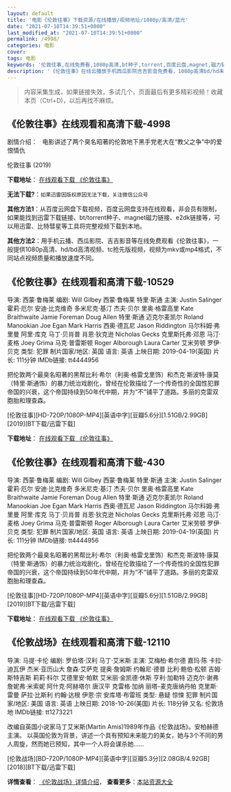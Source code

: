 ```yaml
---
layout: default
title: '电影《伦敦往事》下载资源/在线播放/视频地址/1080p/高清/蓝光'
date: "2021-07-10T14:39:51+0800"
last_modified_at: "2021-07-10T14:39:51+0800"
permalink: /4998/
categories: 电影
cover:
tags: 电影
keywords: '伦敦往事,在线免费看,1080p高清,bt种子,torrent,百度云盘,magnet,磁力链,迅雷下载资源'
description: '《伦敦往事》在线云播放手机西瓜影院吉吉影音免费看，1080p高清bd/hd未删减完整版和tc抢先枪版，mkv/mp4格式，附带bt/torrent种子、magnet/磁力链、百度云盘、网盘资源迅雷下载链接'
---
```


>内容采集生成，如果链接失效，多试几个，页面最后有更多精彩视频！收藏本页（Ctrl+D)，以后再找不麻烦。


## 《伦敦往事》在线观看和高清下载-4998

剧情介绍：   电影讲述了两个臭名昭著的伦敦地下黑手党老大在“教父之争”中的爱恨情仇


伦敦往事 (2019)

**下载地址**： [在线观看下载 《伦敦往事》](https://www.btbtdy.me/btdy/dy16850.html) 


**无法下载?**：`如果迅雷因版权原因无法下载，关注微信公众号 `

**其他方法1**：从百度云网盘下载视频，百度云网盘支持在线观看，非会员有限制，如果能找到迅雷下载链接、bt/torrent种子、magnet磁力链接、e2dk链接等，可以用迅雷、比特彗星等工具将完整视频下载到本地。

**其他方法2**：用手机云播、西瓜影院、吉吉影音等在线免费观看《伦敦往事》，一般提供1080p高清、hd/bd高清视频、tc抢先版视频，视频为mkv或mp4格式，不同站点视频质量和播放速度不同。


## 《伦敦往事》在线观看和高清下载-10529

导演: 西蒙·鲁梅莱 编剧: Will Gilbey 西蒙·鲁梅莱 特里·斯通 主演: Justin Salinger 霍莉·厄尔 安迪·比克维奇 多米尼克·基汀 杰夫·贝尔 里奥·格雷高里 Kate Braithwaite Jamie Foreman Doug Allen 特里·斯通 迈克尔麦凯尔 Roland Manookian Joe Egan Mark Harris 西奥·德瓦尼 Jason Riddington 马尔科姆·弗里曼 阿里·库克 马丁·贝肖普 肖恩·狄克逊 Nicholas Gecks 克里斯托弗·邓恩 马汀·麦格 Joey Grima 马克·普雷斯顿 Roger Alborough Laura Carter 艾米劳顿 罗伊·贝克 类型: 犯罪 制片国家/地区: 英国 语言: 英语 上映日期: 2019-04-19(英国) 片长: 111分钟 IMDb链接: tt4444956

把伦敦两个最臭名昭著的黑帮比利·希尔（利奥·格雷戈里饰）和杰克·斯波特·康莫（特里·斯通饰）的暴力统治戏剧化，曾经在伦敦描绘了一个传奇性的全国性犯罪帝国的兴衰，这个帝国持续到50年代中期，并为“不”铺平了道路。多丽的克雷双胞胎和理查森。


[伦敦往事][HD-720P/1080P-MP4][英语中字][豆瓣5.6分][1.51GB/2.99GB][2019][BT下载/迅雷下载]

**下载地址**： [在线观看下载 《伦敦往事》](https://www.btdx8.com/torrent/ldws_2019.html) 


## 《伦敦往事》在线观看和高清下载-430

导演: 西蒙·鲁梅莱 编剧: Will Gilbey 西蒙·鲁梅莱 特里·斯通 主演: Justin Salinger 霍莉·厄尔 安迪·比克维奇 多米尼克·基汀 杰夫·贝尔 里奥·格雷高里 Kate Braithwaite Jamie Foreman Doug Allen 特里·斯通 迈克尔麦凯尔 Roland Manookian Joe Egan Mark Harris 西奥·德瓦尼 Jason Riddington 马尔科姆·弗里曼 阿里·库克 马丁·贝肖普 肖恩·狄克逊 Nicholas Gecks 克里斯托弗·邓恩 马汀·麦格 Joey Grima 马克·普雷斯顿 Roger Alborough Laura Carter 艾米劳顿 罗伊·贝克 类型: 犯罪 制片国家/地区: 英国 语言: 英语 上映日期: 2019-04-19(英国) 片长: 111分钟 IMDb链接: tt4444956

把伦敦两个最臭名昭著的黑帮比利·希尔（利奥·格雷戈里饰）和杰克·斯波特·康莫（特里·斯通饰）的暴力统治戏剧化，曾经在伦敦描绘了一个传奇性的全国性犯罪帝国的兴衰，这个帝国持续到50年代中期，并为“不”铺平了道路。多丽的克雷双胞胎和理查森。


[伦敦往事][HD-720P/1080P-MP4][英语中字][豆瓣5.6分][1.51GB/2.99GB][2019][BT下载/迅雷下载]

**下载地址**： [在线观看下载 《伦敦往事》](https://www.btdx8.com/torrent/ldws_2019.html) 


## 《伦敦战场》在线观看和高清下载-12110

导演: 马提·卡伦 编剧: 罗伯塔·汉利 马丁·艾米斯 主演: 艾梅柏·希尔德 嘉玛·陈 卡拉·迪瓦伊 杰米·亚历山大 詹森·艾萨克 提奥·詹姆斯 约翰尼·德普 比利·鲍伯·松顿 吉姆·斯特吉斯 莉莉·科尔 艾德里安·帕默 艾米丽·金凯德·休斯 亨利·加勒特 迈克尔·谢弗 詹妮弗·米索妮 阿什克·阿赫塔尔 唐汉平 克雷格·加纳 丽塔-麦克唐纳丹帕 克里斯·雷曼 萨拉·比斯利 约翰·达根 伊恩·宗 安库塔·布雷班 类型: 悬疑 惊悚 犯罪 制片国家/地区: 美国 语言: 英语 上映日期: 2018-10-26(美国) 片长: 118分钟 又名: 伦敦场地 IMDb链接: tt1273221

改编自英国小说家马丁艾米斯(Martin Amis)1989年作品《伦敦战场》。安柏赫德主演。 以英国伦敦为背景，讲述一个具有预知未来能力的美女，她与3个不同的男人周旋，然而她已预知，其中一个人将会谋杀她……


[伦敦战场][BD-720P/1080P-MP4][英语中字][豆瓣5.3分][2.08GB/4.92GB][2018][BT下载/迅雷下载]

**详情查看**： [《伦敦战场》详情介绍](/movie/12110/)， **查看更多**：[本站资源大全](/movie/t/all/)

